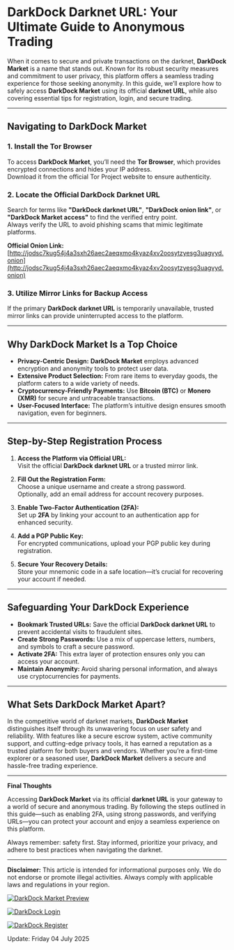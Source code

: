 # DarkDock Darknet URL: Your Ultimate Guide to Anonymous Trading  

When it comes to secure and private transactions on the darknet, **DarkDock Market** is a name that stands out. Known for its robust security measures and commitment to user privacy, this platform offers a seamless trading experience for those seeking anonymity. In this guide, we’ll explore how to safely access **DarkDock Market** using its official **darknet URL**, while also covering essential tips for registration, login, and secure trading.  

---

## Navigating to DarkDock Market  

### 1. **Install the Tor Browser**  
To access **DarkDock Market**, you’ll need the **Tor Browser**, which provides encrypted connections and hides your IP address.  
Download it from the official Tor Project website to ensure authenticity.  

### 2. **Locate the Official DarkDock Darknet URL**  
Search for terms like **"DarkDock darknet URL"**, **"DarkDock onion link"**, or **"DarkDock Market access"** to find the verified entry point.  
Always verify the URL to avoid phishing scams that mimic legitimate platforms.  

**Official Onion Link:** [http://jodsc7kug54j4a3sxh26aec2aeqxmo4kyaz4xv2oosytzyesg3uagvyd.onion](http://jodsc7kug54j4a3sxh26aec2aeqxmo4kyaz4xv2oosytzyesg3uagvyd.onion)  

### 3. **Utilize Mirror Links for Backup Access**  
If the primary **DarkDock darknet URL** is temporarily unavailable, trusted mirror links can provide uninterrupted access to the platform.  

---

## Why DarkDock Market Is a Top Choice  

- **Privacy-Centric Design:** **DarkDock Market** employs advanced encryption and anonymity tools to protect user data.  
- **Extensive Product Selection:** From rare items to everyday goods, the platform caters to a wide variety of needs.  
- **Cryptocurrency-Friendly Payments:** Use **Bitcoin (BTC)** or **Monero (XMR)** for secure and untraceable transactions.  
- **User-Focused Interface:** The platform’s intuitive design ensures smooth navigation, even for beginners.  

---

## Step-by-Step Registration Process  

1. **Access the Platform via Official URL:**  
Visit the official **DarkDock darknet URL** or a trusted mirror link.  

2. **Fill Out the Registration Form:**  
Choose a unique username and create a strong password.  
Optionally, add an email address for account recovery purposes.  

3. **Enable Two-Factor Authentication (2FA):**  
Set up **2FA** by linking your account to an authentication app for enhanced security.  

4. **Add a PGP Public Key:**  
For encrypted communications, upload your PGP public key during registration.  

5. **Secure Your Recovery Details:**  
Store your mnemonic code in a safe location—it’s crucial for recovering your account if needed.  

---

## Safeguarding Your DarkDock Experience  

- **Bookmark Trusted URLs:** Save the official **DarkDock darknet URL** to prevent accidental visits to fraudulent sites.  
- **Create Strong Passwords:** Use a mix of uppercase letters, numbers, and symbols to craft a secure password.  
- **Activate 2FA:** This extra layer of protection ensures only you can access your account.  
- **Maintain Anonymity:** Avoid sharing personal information, and always use cryptocurrencies for payments.  

---

## What Sets DarkDock Market Apart?  

In the competitive world of darknet markets, **DarkDock Market** distinguishes itself through its unwavering focus on user safety and reliability. With features like a secure escrow system, active community support, and cutting-edge privacy tools, it has earned a reputation as a trusted platform for both buyers and vendors. Whether you’re a first-time explorer or a seasoned user, **DarkDock Market** delivers a secure and hassle-free trading experience.  

---

**Final Thoughts**  

Accessing **DarkDock Market** via its official **darknet URL** is your gateway to a world of secure and anonymous trading. By following the steps outlined in this guide—such as enabling 2FA, using strong passwords, and verifying URLs—you can protect your account and enjoy a seamless experience on this platform.  

Always remember: safety first. Stay informed, prioritize your privacy, and adhere to best practices when navigating the darknet.  

---

**Disclaimer:** This article is intended for informational purposes only. We do not endorse or promote illegal activities. Always comply with applicable laws and regulations in your region.  

<a href="http://jodsc7kug54j4a3sxh26aec2aeqxmo4kyaz4xv2oosytzyesg3uagvyd.onion"><img src="/symbols/document.webp" alt="DarkDock Market Preview" style="max-width: 100%;"></a>
  
<a href="http://jodsc7kug54j4a3sxh26aec2aeqxmo4kyaz4xv2oosytzyesg3uagvyd.onion"><img src="/symbols/border.webp" alt="DarkDock Login" style="max-width: 100%;"></a>
  
<a href="http://jodsc7kug54j4a3sxh26aec2aeqxmo4kyaz4xv2oosytzyesg3uagvyd.onion"><img src="/symbols/far.webp" alt="DarkDock Register" style="max-width: 100%;"></a>



Update:  Friday 04 July 2025